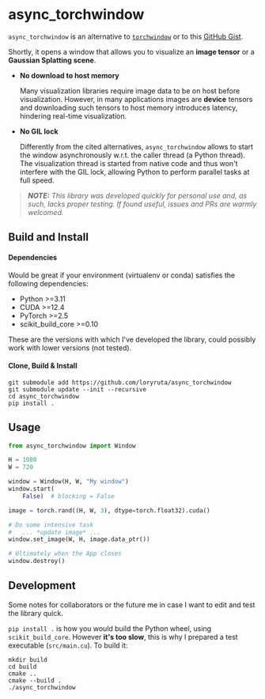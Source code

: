 # async_torchwindow

`async_torchwindow` is an alternative to [`torchwindow`](https://github.com/jbaron34/TorchWindow/)
or to this [GitHub Gist](https://gist.github.com/victor-shepardson/3eb67c3664cde081a7e573376b1b0b54).

Shortly, it opens a window that allows you to visualize an **image tensor** or a **Gaussian Splatting scene**.

- **No download to host memory**

  Many visualization libraries require image data to be on host before visualization. However, in many applications images are **device** tensors and downloading such tensors to host memory introduces latency, hindering real-time visualization.

- **No GIL lock**

  Differently from the cited alternatives, `async_torchwindow` allows to start the window asynchronously w.r.t. the caller thread (a Python thread). The visualization thread is started from native code and thus won't interfere with the GIL lock, allowing Python to perform parallel tasks at full speed.

> ***NOTE:** This library was developed quickly for personal use and, as such, lacks proper testing.
> If found useful, issues and PRs are warmly welcomed.*

## Build and Install

#### Dependencies

Would be great if your environment (virtualenv or conda) satisfies the following dependencies:

- Python >=3.11
- CUDA >=12.4
- PyTorch >=2.5
- scikit_build_core >=0.10

These are the versions with which I've developed the library, could possibly work with lower versions (not tested).

#### Clone, Build & Install

```
git submodule add https://github.com/loryruta/async_torchwindow
git submodule update --init --recursive
cd async_torchwindow
pip install .
```

## Usage

```py
from async_torchwindow import Window

H = 1080
W = 720

window = Window(H, W, "My window")
window.start(
    False)  # blocking = False

image = torch.rand((H, W, 3), dtype=torch.float32).cuda()

# Do some intensive task
#   ... *update image* ...
window.set_image(W, H, image.data_ptr())

# Ultimately when the App closes
window.destroy()
```

## Development

Some notes for collaborators or the future me in case I want to edit and test the library quick.

`pip install .` is how you would build the Python wheel, using `scikit_build_core`.
However **it's too slow**, this is why I prepared a test executable (`src/main.cu`).
To build it:

```
mkdir build
cd build
cmake ..
cmake --build .
./async_torchwindow
```

